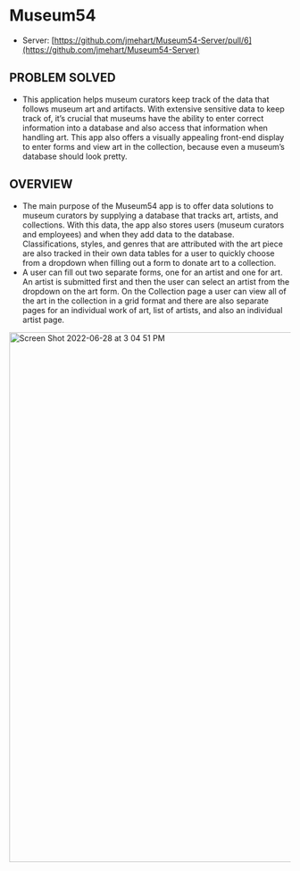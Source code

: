 <!-- TODO: UPDATE THE README -->
# Museum54
- Server: [https://github.com/jmehart/Museum54-Server/pull/6](https://github.com/jmehart/Museum54-Server)

## PROBLEM SOLVED
- This application helps museum curators keep track of the data that follows museum art and artifacts. With extensive sensitive data to keep track of, it’s crucial that museums have the ability to enter correct information into a database and also access that information when handling art. This app also offers a visually appealing front-end display to enter forms and view art in the collection, because even a museum’s database should look pretty.

## OVERVIEW 
- The main purpose of the Museum54 app is to offer data solutions to museum curators by supplying a database that tracks art, artists, and collections. With this data, the app also stores users (museum curators and employees) and when they add data to the database. Classifications, styles, and genres that are attributed with the art piece are also tracked in their own data tables for a user to quickly choose from a dropdown when filling out a form to donate art to a collection. 
- A user can fill out two separate forms, one for an artist and one for art. An artist is submitted first and then the user can select an artist from the dropdown on the art form. On the Collection page a user can view all of the art in the collection in a grid format and there are also separate pages for an individual work of art, list of artists, and also an individual artist page.

<img width="950" alt="Screen Shot 2022-06-28 at 3 04 51 PM" src="https://user-images.githubusercontent.com/96555058/176277463-ba482cdf-13d8-43c5-a0b0-dc48e3fca179.png">
